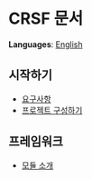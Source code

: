# CRSF 문서
**Languages**: [English](../index.md)

## 시작하기
- [요구사항](requirements.md)
- [프로젝트 구성하기](project_setup.md)



## 프레임워크
- [모듈 소개](framework/module_introduction.md)
